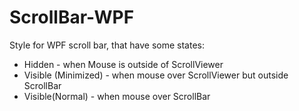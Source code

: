 # ScrollBar-WPF
Style for WPF scroll bar, that have some states:
 * Hidden - when Mouse is outside of ScrollViewer
 * Visible (Minimized) - when mouse over ScrollViewer but outside ScrollBar
 * Visible(Normal) - when mouse over ScrollBar
